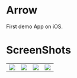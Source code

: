 # Arrow

First demo App on iOS.

# ScreenShots

<table>
    <tr>
        <td><img src="https://github.com/songkuixi/Arrow/blob/master/ScreenShots/5.5%201.png"></td>
        <td><img src="https://github.com/songkuixi/Arrow/blob/master/ScreenShots/5.5%202.png"></td>
        <td><img src="https://github.com/songkuixi/Arrow/blob/master/ScreenShots/5.5%203.png"></td>
        <td><img src="https://github.com/songkuixi/Arrow/blob/master/ScreenShots/5.5%204.png"></td>
    </tr>
</table>

